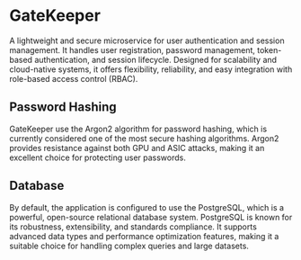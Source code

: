 # GateKeeper

A lightweight and secure microservice for user authentication and session management. It handles user registration, password management, token-based authentication, and session lifecycle. Designed for scalability and cloud-native systems, it offers flexibility, reliability, and easy integration with role-based access control (RBAC).

## Password Hashing

GateKeeper use the Argon2 algorithm for password hashing, which is currently considered one of the most secure hashing algorithms. Argon2 provides resistance against both GPU and ASIC attacks, making it an excellent choice for protecting user passwords.

## Database

By default, the application is configured to use the PostgreSQL, which is a powerful, open-source relational database system. PostgreSQL is known for its robustness, extensibility, and standards compliance. It supports advanced data types and performance optimization features, making it a suitable choice for handling complex queries and large datasets.